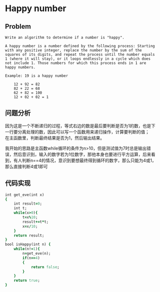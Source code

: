 # Happy number
## Problem
````
Write an algorithm to determine if a number is "happy".

A happy number is a number defined by the following process: Starting with any positive integer, replace the number by the sum of the squares of its digits, and repeat the process until the number equals 1 (where it will stay), or it loops endlessly in a cycle which does not include 1. Those numbers for which this process ends in 1 are happy numbers.

Example: 19 is a happy number

    12 + 92 = 82
    82 + 22 = 68
    62 + 82 = 100
    12 + 02 + 02 = 1

````
## 问题分析
因为这是一个不断递归的过程，等式右边的数是最后要判断是否为1的数，也是下一行要分离处理的数，因此可以写一个函数用来递归操作，计算要判断的值；</br>
在主函数里，判断最终结果是否为1，然后输出结果。

我开始的思路是主函数while循环的条件为n>10，但是测试值为7时总是输出错误，然后意识到，输入的数字若为1位数字，那他本身也要进行平方运算，后来看到，有人判断n==4的情况，意识到要想最终得到循环的数字，那么只能为4或1，那么直接判断4或1即可
## 代码实现
```ruby
int get_eve(int x)
{
    int result=0;
    int t;
    while(x>0){
        t=x%10;
        result+=t*t;
        x=x/10;
    }
    return result;
}
bool isHappy(int n) {
    while(n!=1){
        n=get_eve(n);
        if(n==4)
        {
            return false;
        }
    }
    return true;
}
```

